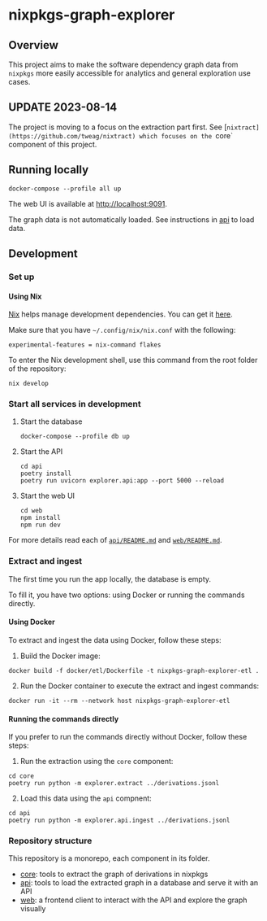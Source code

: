 # nixpkgs-graph-explorer

## Overview

This project aims to make the software dependency graph data from `nixpkgs` more easily accessible for analytics and general exploration use cases.

## UPDATE 2023-08-14

The project is moving to a focus on the extraction part first.
See [`nixtract](https://github.com/tweag/nixtract) which focuses on the `core` component of this project.

## Running locally

```console
docker-compose --profile all up
```

The web UI is available at [http://localhost:9091](http://localhost:9091).

The graph data is not automatically loaded.
See instructions in [api](./api) to load data.

<!-- TODO add instructions to load data here -->

## Development

### Set up

#### Using Nix

[Nix](https://nixos.org/) helps manage development dependencies.
You can get it [here](https://nixos.org/download.html).

Make sure that you have `~/.config/nix/nix.conf` with the following:
```
experimental-features = nix-command flakes
```

To enter the Nix development shell, use this command from the root folder of the repository:

```console
nix develop
```

### Start all services in development

1. Start the database
   ```console
   docker-compose --profile db up
   ```
2. Start the API
   ```console
   cd api
   poetry install
   poetry run uvicorn explorer.api:app --port 5000 --reload
   ```
3. Start the web UI
   ```console
   cd web
   npm install
   npm run dev
   ```

For more details read each of [`api/README.md`](./api/README.md) and [`web/README.md`](./web/README.md).

### Extract and ingest

The first time you run the app locally, the database is empty.

To fill it, you have two options: using Docker or running the commands directly.

#### Using Docker

To extract and ingest the data using Docker, follow these steps:

1. Build the Docker image:

```console
docker build -f docker/etl/Dockerfile -t nixpkgs-graph-explorer-etl .
```

2. Run the Docker container to execute the extract and ingest commands:
```console
docker run -it --rm --network host nixpkgs-graph-explorer-etl
```

#### Running the commands directly

If you prefer to run the commands directly without Docker, follow these steps:

1. Run the extraction using the `core` component:

```console
cd core
poetry run python -m explorer.extract ../derivations.jsonl
```

2. Load this data using the `api` compnent:

```console
cd api
poetry run python -m explorer.api.ingest ../derivations.jsonl
```

### Repository structure

This repository is a monorepo, each component in its folder.

- [core](./core): tools to extract the graph of derivations in nixpkgs
- [api](./api): tools to load the extracted graph in a database and serve it with an API
- [web](./web): a frontend client to interact with the API and explore the graph visually
